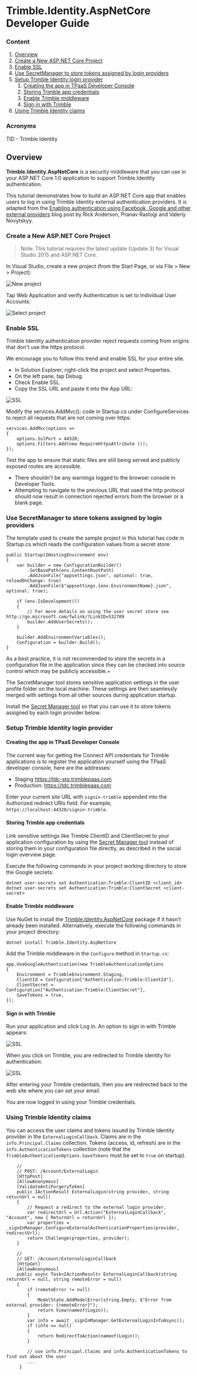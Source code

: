# Trimble.Identity.AspNetCore Developer Guide

### Content

1. [Overview](#overview)
2. [Create a New ASP.NET Core Project](#create)
3. [Enable SSL](#ssl)
4. [Use SecretManager to store tokens assigned by login providers](#SecretManager)
5. [Setup Trimble Identity login provider](#provider)
	1. [Creating the app in TPaaS Developer Console](#tdc)
	2. [Storing Trimble app credentials](#appcreds)
	3. [Enable Trimble middleware](#middleware)
	4. [Sign in with Trimble](#signin)
6. [Using Trimble Identity claims](#claims)

### Acronyms

TID - Trimble Identity

## <a name="overview">Overview</a>

**Trimble.Identity.AspNetCore** is a security middleware that you can use in your ASP.NET Core 1.0 application to support Trimble.Identity authentication.

This tutorial demonstrates how to build an ASP.NET Core app that enables users to log in using Trimble Identity external authentication providers. It is adapted from the [Enabling authentication using Facebook, Google and other external providers](https://docs.microsoft.com/en-us/aspnet/core/security/authentication/sociallogins) blog post by Rick Anderson, Pranav Rastogi and Valeriy Novytskyy. 

### <a name="create">Create a New ASP.NET Core Project</a>

> Note: This tutorial requires the latest update (Update 3) for Visual Studio 2015 and ASP.NET Core.

In Visual Studio, create a new project (from the Start Page, or via File > New > Project):

![New project](images/new-project.png)

Tap Web Application and verify Authentication is set to Individual User Accounts:

![Select project](images/select-project.png)

### <a name="ssl">Enable SSL</a>

Trimble Identity authentication provider reject requests coming from origins that don't use the https protocol.

We encourage you to follow this trend and enable SSL for your entire site.

- In Solution Explorer, right-click the project and select Properties.
- On the left pane, tap Debug.
- Check Enable SSL.
- Copy the SSL URL and paste it into the App URL:

![SSL](images/ssl.png)

Modify the services.AddMvc(); code in Startup.cs under ConfigureServices to reject all requests that are not coming over https:

	services.AddMvc(options =>
	{
	    options.SslPort = 44320;
	    options.Filters.Add(new RequireHttpsAttribute ());
	});

Test the app to ensure that static files are still being served and publicly exposed routes are accessible.

- There shouldn't be any warnings logged to the browser console in Developer Tools.
- Attempting to navigate to the previous URL that used the http protocol should now result in connection rejected errors from the browser or a blank page.

### <a name="SecretManager">Use SecretManager to store tokens assigned by login providers</a>

The template used to create the sample project in this tutorial has code in Startup.cs which reads the configuration values from a secret store:

	public Startup(IHostingEnvironment env)
	{
	    var builder = new ConfigurationBuilder()
	        .SetBasePath(env.ContentRootPath)
	        .AddJsonFile("appsettings.json", optional: true, reloadOnChange: true)
	        .AddJsonFile($"appsettings.{env.EnvironmentName}.json", optional: true);
	
	    if (env.IsDevelopment())
	    {
	        // For more details on using the user secret store see http://go.microsoft.com/fwlink/?LinkID=532709
	        builder.AddUserSecrets();
	    }
	
	    builder.AddEnvironmentVariables();
	    Configuration = builder.Build();
	}

As a best practice, it is not recommended to store the secrets in a configuration file in the application since they can be checked into source control which may be publicly accessible.+

The SecretManager tool stores sensitive application settings in the user profile folder on the local machine. These settings are then seamlessly merged with settings from all other sources during application startup.

Install the [Secret Manager tool](https://docs.microsoft.com/en-us/aspnet/core/security/app-secrets) so that you can use it to store tokens assigned by each login provider below.

### <a name="provider">Setup Trimble Identity login provider</a>

#### <a name="tdc">Creating the app in TPaaS Developer Console</a>

The current way for getting the Connect API credentials for Trimble applications is to register the application yourself using the TPaaS developer console, here are the addresses:

- Staging <https://tdc-stg.trimblepaas.com>
- Production: <https://tdc.trimblepaas.com>

Enter your current site URL with `signin-trimble` appended into the Authorized redirect URIs field. For example, `https://localhost:44320/signin-trimble`.

#### <a name="appcreds">Storing Trimble app credentials</a>

Link sensitive settings like Trimble ClientID and ClientSecret to your application configuration by using the [Secret Manager tool](https://docs.microsoft.com/en-us/aspnet/core/security/app-secrets) instead of storing them in your configuration file directly, as described in the social login overview page.

Execute the following commands in your project working directory to store the Google secrets:

	dotnet user-secrets set Authentication:Trimble:ClientID <client_id>
	dotnet user-secrets set Authentication:Trimble:ClientSecret <client-secret>

#### <a name="middleware">Enable Trimble middleware</a>

Use NuGet to install the [Trimble.Identity.AspNetCore](https://www.nuget.org/packages/Trimble.Identity.AspNetCore) package if it hasn't already been installed. Alternatively, execute the following commands in your project directory:

	dotnet install Trimble.Identity.AspNetCore

Add the Trimble middleware in the `Configure` method in `Startup.cs`:

	app.UseGoogleAuthentication(new TrimbleAuthenticationOptions
	{
        Environment = TrimbleEnvironment.Staging,
	    ClientId = Configuration["Authentication:Trimble:ClientId"],
	    ClientSecret = Configuration["Authentication:Trimble:ClientSecret"],
		SaveTokens = true,
	});

#### <a name="signin">Sign in with Trimble</a>

Run your application and click Log in. An option to sign in with Trimble appears:

![SSL](images/donetrimble.png)

When you click on Trimble, you are redirected to Trimble Identity for authentication:


![SSL](images/signin.png)

After entering your Trimble credentials, then you are redirected back to the web site where you can set your email.

You are now logged in using your Trimble credentials.

### <a name="claims">Using Trimble Identity claims</a>

You can access the user claims and tokens issued by Trimble Identity provider in the `ExternalLoginCallback`.
Claims are in the `info.Principal.Claims` collection.
Tokens (access, id, refresh) are in the `info.AuthenticationTokens` collection (note that the `TrimbleAuthenticationOptions.SaveTokens` must be set to `true` on startup).

        //
        // POST: /Account/ExternalLogin
        [HttpPost]
        [AllowAnonymous]
        [ValidateAntiForgeryToken]
        public IActionResult ExternalLogin(string provider, string returnUrl = null)
        {
            // Request a redirect to the external login provider.
            var redirectUrl = Url.Action("ExternalLoginCallback", "Account", new { ReturnUrl = returnUrl });
            var properties = _signInManager.ConfigureExternalAuthenticationProperties(provider, redirectUrl);
            return Challenge(properties, provider);
        }

        //
        // GET: /Account/ExternalLoginCallback
        [HttpGet]
        [AllowAnonymous]
        public async Task<IActionResult> ExternalLoginCallback(string returnUrl = null, string remoteError = null)
        {
            if (remoteError != null)
            {
                ModelState.AddModelError(string.Empty, $"Error from external provider: {remoteError}");
                return View(nameof(Login));
            }
            var info = await _signInManager.GetExternalLoginInfoAsync();
            if (info == null)
            {
                return RedirectToAction(nameof(Login));
            }

			// use info.Principal.Claims and info.AuthenticationTokens to find out about the user
			...
         }
